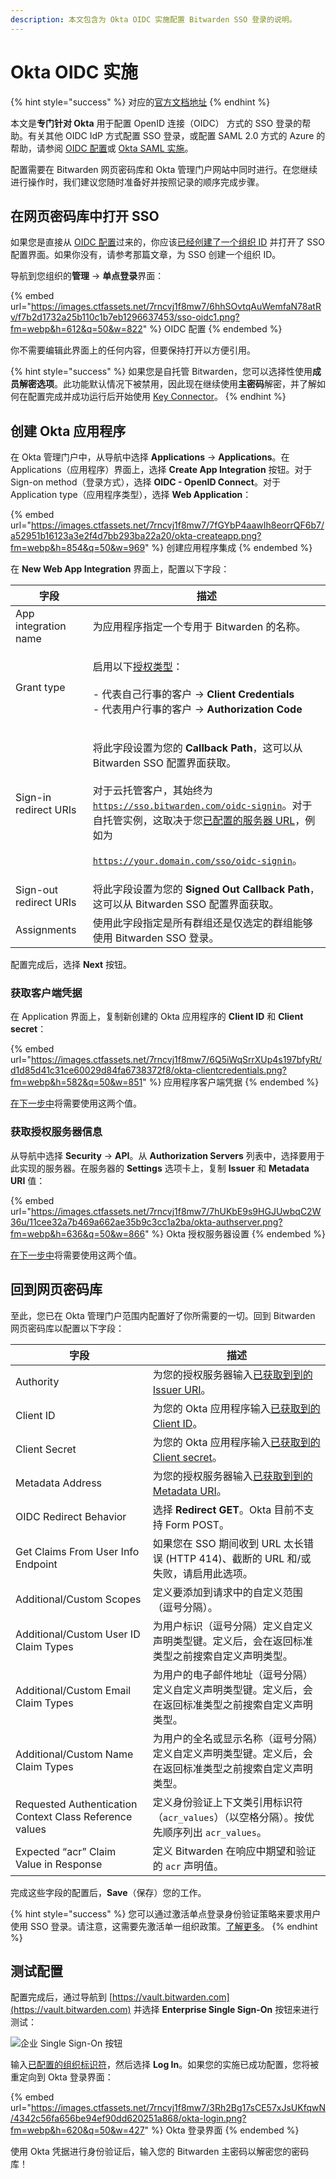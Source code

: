 ```yaml
---
description: 本文包含为 Okta OIDC 实施配置 Bitwarden SSO 登录的说明。
---
```


# Okta OIDC 实施

{% hint style="success" %}
对应的[官方文档地址](https://bitwarden.com/help/article/oidc-okta/)
{% endhint %}

本文是**专门针对 Okta** 用于配置 OpenID 连接（OIDC） 方式的 SSO 登录的帮助。有关其他 OIDC IdP 方式配置 SSO 登录，或配置 SAML 2.0 方式的 Azure 的帮助，请参阅 [OIDC 配置](../oidc-configuration.md)或 [Okta SAML 实施](okta-saml-implementation.md)。

配置需要在 Bitwarden 网页密码库和 Okta 管理门户网站中同时进行。在您继续进行操作时，我们建议您随时准备好并按照记录的顺序完成步骤。

## 在网页密码库中打开 SSO <a href="#open-sso-in-the-web-vault" id="open-sso-in-the-web-vault"></a>

如果您是直接从 [OIDC 配置](../oidc-configuration.md)过来的，你应该[已经创建了一个组织 ID](../saml-2.0-configuration.md#step-1-set-an-organization-identifier) 并打开了 SSO 配置界面。如果你没有，请参考那篇文章，为 SSO 创建一个组织 ID。

导航到您组织的**管理** → **单点登录**界面：

{% embed url="https://images.ctfassets.net/7rncvj1f8mw7/6hhSOvtqAuWemfaN78atRv/f7b2d1732a25b110c1b7eb1296637453/sso-oidc1.png?fm=webp&h=612&q=50&w=822" %}
OIDC 配置
{% endembed %}

你不需要编辑此界面上的任何内容，但要保持打开以方便引用。

{% hint style="success" %}
如果您是自托管 Bitwarden，您可以选择性使用**成员解密选项**。此功能默认情况下被禁用，因此现在继续使用**主密码**解密，并了解如何在配置完成并成功运行后开始使用 [Key Connector](../about-key-connector.md)。
{% endhint %}

## 创建 Okta 应用程序 <a href="#create-an-okta-app" id="create-an-okta-app"></a>

在 Okta 管理门户中，从导航中选择 **Applications** → **Applications**。在 Applications（应用程序）界面上，选择 **Create App Integration** 按钮。对于 Sign-on method（登录方式），选择 **OIDC - OpenID Connect**。对于 Application type（应用程序类型），选择 **Web Application**：

{% embed url="https://images.ctfassets.net/7rncvj1f8mw7/7fGYbP4aawIh8eorrQF6b7/a52951b16123a3e2f4d7bb293ba22a20/okta-createapp.png?fm=webp&h=854&q=50&w=969" %}
创建应用程序集成
{% endembed %}

在 **New Web App Integration** 界面上，配置以下字段：

| 字段                     | 描述                                                                                                                                                                                                                                                                                                                                                               |
| ---------------------- | ---------------------------------------------------------------------------------------------------------------------------------------------------------------------------------------------------------------------------------------------------------------------------------------------------------------------------------------------------------------- |
| App integration name   | 为应用程序指定一个专用于 Bitwarden 的名称。                                                                                                                                                                                                                                                                                                                                      |
| Grant type             | <p>启用以下<a href="https://developer.okta.com/docs/concepts/oauth-openid/#choosing-an-oauth-2-0-flow">授权类型</a>：<br><br>- 代表自己行事的客户 → <strong>Client Credentials</strong><br>- 代表用户行事的客户 → <strong>Authorization Code</strong></p>                                                                                                                                   |
| Sign-in redirect URIs  | <p>将此字段设置为您的 <strong>Callback Path</strong>，这可以从 Bitwarden SSO 配置界面获取。<br><br>对于云托管客户，其始终为 <code>https://sso.bitwarden.com/oidc-signin</code>。对于自托管实例，这取决于您<a href="../../self-hosting/install-and-deploy-guides/docker/linux-standard-deployment.md#configure-your-domain">已配置的服务器 URL</a>，例如为 </p><p><code>https://your.domain.com/sso/oidc-signin</code>。</p> |
| Sign-out redirect URIs | 将此字段设置为您的 **Signed Out Callback Path**，这可以从 Bitwarden SSO 配置界面获取。                                                                                                                                                                                                                                                                                                |
| Assignments            | 使用此字段指定是所有群组还是仅选定的群组能够使用 Bitwarden SSO 登录。                                                                                                                                                                                                                                                                                                                       |

配置完成后，选择 **Next** 按钮。

### 获取客户端凭据 <a href="#get-client-credentials" id="get-client-credentials"></a>

在 Application 界面上，复制新创建的 Okta 应用程序的 **Client ID** 和 **Client secret**：

{% embed url="https://images.ctfassets.net/7rncvj1f8mw7/6Q5iWqSrrXUp4s197bfyRt/d1d85d41c31ce60029d84fa6738372f8/okta-clientcredentials.png?fm=webp&h=582&q=50&w=851" %}
应用程序客户端凭据
{% endembed %}

[在下一步中](okta-oidc-implementation.md#back-to-the-web-vault)将需要使用这两个值。

### 获取授权服务器信息 <a href="#get-authorization-server-information" id="get-authorization-server-information"></a>

从导航中选择 **Security** → **API**。从 **Authorization Servers** 列表中，选择要用于此实现的服务器。在服务器的 **Settings** 选项卡上，复制 **Issuer** 和 **Metadata URI** 值：

{% embed url="https://images.ctfassets.net/7rncvj1f8mw7/7hUKbE9s9HGJUwbqC2W36u/11cee32a7b469a662ae35b9c3cc1a2ba/okta-authserver.png?fm=webp&h=636&q=50&w=866" %}
Okta 授权服务器设置
{% endembed %}

[在下一步中](okta-oidc-implementation.md#back-to-the-web-vault)将需要使用这两个值。

## 回到网页密码库 <a href="#back-to-the-web-vault" id="back-to-the-web-vault"></a>

至此，您已在 Okta 管理门户范围内配置好了你所需要的一切。回到 Bitwarden 网页密码库以配置以下字段：

| 字段                                                      | 描述                                                                                                 |
| ------------------------------------------------------- | -------------------------------------------------------------------------------------------------- |
| Authority                                               | 为您的授权服务器输入[已获取到到的 Issuer URI](okta-oidc-implementation.md#get-authorization-server-information)。   |
| Client ID                                               | 为您的 Okta 应用程序输入[已获取到的 Client ID](okta-oidc-implementation.md#get-client-credentials)。              |
| Client Secret                                           | 为您的 Okta 应用程序输入[已获取到的 Client secret](okta-oidc-implementation.md#get-client-credentials)。          |
| Metadata Address                                        | 为您的授权服务器输入[已获取到到的 Metadata URI](okta-oidc-implementation.md#get-authorization-server-information)。 |
| OIDC Redirect Behavior                                  | 选择 **Redirect GET**。Okta 目前不支持 Form POST。                                                          |
| Get Claims From User Info Endpoint                      | 如果您在 SSO 期间收到 URL 太长错误 (HTTP 414)、截断的 URL 和/或失败，请启用此选项。                                            |
| Additional/Custom Scopes                                | 定义要添加到请求中的自定义范围（逗号分隔）。                                                                             |
| Additional/Custom User ID Claim Types                   | 为用户标识（逗号分隔）定义自定义声明类型键。定义后，会在返回标准类型之前搜索自定义声明类型。                                                     |
| Additional/Custom Email Claim Types                     | 为用户的电子邮件地址（逗号分隔）定义自定义声明类型键。定义后，会在返回标准类型之前搜索自定义声明类型。                                                |
| Additional/Custom Name Claim Types                      | 为用户的全名或显示名称（逗号分隔）定义自定义声明类型键。定义后，会在返回标准类型之前搜索自定义声明类型。                                               |
| Requested Authentication Context Class Reference values | 定义身份验证上下文类引用标识符（`acr_values`）（以空格分隔）。按优先顺序列出 `acr_values`。                                         |
| Expected “acr” Claim Value in Response                  | 定义 Bitwarden 在响应中期望和验证的 `acr` 声明值。                                                                 |

完成这些字段的配置后，**Save**（保存）您的工作。

{% hint style="success" %}
您可以通过激活单点登录身份验证策略来要求用户使用 SSO 登录。请注意，这需要先激活单一组织政策。[了解更多](../../organizations/enterprise-policies.md)。
{% endhint %}

## 测试配置 <a href="#test-the-configuration" id="test-the-configuration"></a>

配置完成后，通过导航到 [https://vault.bitwarden.com](https://vault.bitwarden.com) 并选择 **Enterprise Single Sign-On** 按钮来进行测试：

![企业 Single Sign-On 按钮](https://images.ctfassets.net/7rncvj1f8mw7/3TjmG99YArRXpsaBHH77Mt/0e4be9262c1a51be449880390ddd19f5/sso-button-lg.png)

输入[已配置的组织标识符](../saml-2.0-configuration.md#step-1-enabling-login-with-sso)，然后选择 **Log In**。如果您的实施已成功配置，您将被重定向到 Okta 登录界面：

{% embed url="https://images.ctfassets.net/7rncvj1f8mw7/3Rh2Bg17sCE57xJsUKfqwN/4342c56fa656be94ef90dd620251a868/okta-login.png?fm=webp&h=620&q=50&w=427" %}
Okta 登录界面
{% endembed %}

使用 Okta 凭据进行身份验证后，输入您的 Bitwarden 主密码以解密您的密码库！
